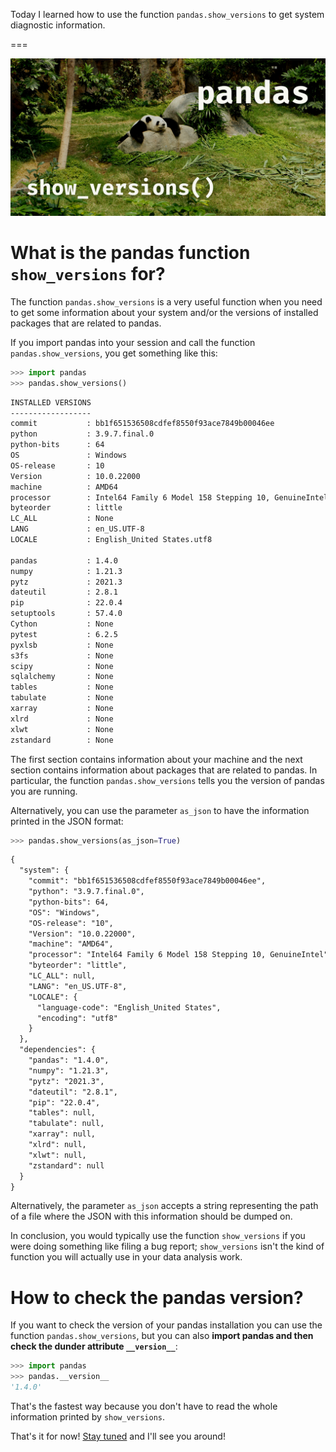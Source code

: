 Today I learned how to use the function `pandas.show_versions` to get system diagnostic information.

===

![A picture of panda (the mammal) with the words "pandas" and "show_versions()" written.](thumbnail.png "Background photo by Elena Loshina on Unsplash.")


# What is the pandas function `show_versions` for?

The function `pandas.show_versions` is a very useful function when you need to get some information about your system and/or the versions of installed packages that are related to pandas.

If you import pandas into your session and call the function `pandas.show_versions`,
you get something like this:

```py
>>> import pandas
>>> pandas.show_versions()
```
```txt
INSTALLED VERSIONS
------------------
commit           : bb1f651536508cdfef8550f93ace7849b00046ee
python           : 3.9.7.final.0
python-bits      : 64
OS               : Windows
OS-release       : 10
Version          : 10.0.22000
machine          : AMD64
processor        : Intel64 Family 6 Model 158 Stepping 10, GenuineIntel
byteorder        : little
LC_ALL           : None
LANG             : en_US.UTF-8
LOCALE           : English_United States.utf8

pandas           : 1.4.0
numpy            : 1.21.3
pytz             : 2021.3
dateutil         : 2.8.1
pip              : 22.0.4
setuptools       : 57.4.0
Cython           : None
pytest           : 6.2.5
pyxlsb           : None
s3fs             : None
scipy            : None
sqlalchemy       : None
tables           : None
tabulate         : None
xarray           : None
xlrd             : None
xlwt             : None
zstandard        : None
```

The first section contains information about your machine and the next section contains information about packages that are related to pandas.
In particular, the function `pandas.show_versions` tells you the version of pandas you are running.

Alternatively, you can use the parameter `as_json` to have the information printed in the JSON format:

```py
>>> pandas.show_versions(as_json=True)
```
```txt
{
  "system": {
    "commit": "bb1f651536508cdfef8550f93ace7849b00046ee",
    "python": "3.9.7.final.0",
    "python-bits": 64,
    "OS": "Windows",
    "OS-release": "10",
    "Version": "10.0.22000",
    "machine": "AMD64",
    "processor": "Intel64 Family 6 Model 158 Stepping 10, GenuineIntel",
    "byteorder": "little",
    "LC_ALL": null,
    "LANG": "en_US.UTF-8",
    "LOCALE": {
      "language-code": "English_United States",
      "encoding": "utf8"
    }
  },
  "dependencies": {
    "pandas": "1.4.0",
    "numpy": "1.21.3",
    "pytz": "2021.3",
    "dateutil": "2.8.1",
    "pip": "22.0.4",
    "tables": null,
    "tabulate": null,
    "xarray": null,
    "xlrd": null,
    "xlwt": null,
    "zstandard": null
  }
}
```

Alternatively, the parameter `as_json` accepts a string representing the path of a file where the JSON with this information should be dumped on.


In conclusion, you would typically use the function `show_versions` if you were doing something like filing a bug report;
`show_versions` isn't the kind of function you will actually use in your data analysis work.


# How to check the pandas version?

If you want to check the version of your pandas installation you can use the function `pandas.show_versions`,
but you can also **import pandas and then check the dunder attribute `__version__`**:

```py
>>> import pandas
>>> pandas.__version__
'1.4.0'
```

That's the fastest way because you don't have to read the whole information printed by `show_versions`.

That's it for now! [Stay tuned][subscribe] and I'll see you around!

[subscribe]: /subscribe
